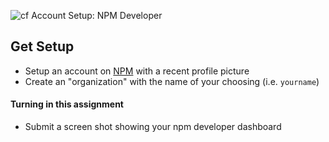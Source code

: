 ![cf](http://i.imgur.com/7v5ASc8.png) Account Setup: NPM Developer

## Get Setup
- Setup an account on [NPM](https://www.npmjs.com/) with a recent profile picture
- Create an "organization" with the name of your choosing (i.e. `yourname`)

#### Turning in this assignment
- Submit a screen shot showing your npm developer dashboard

